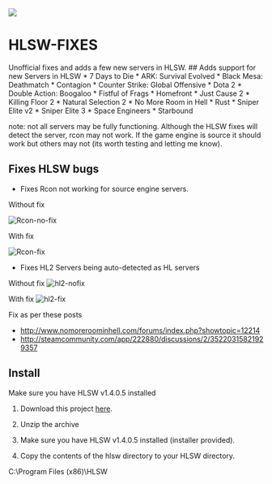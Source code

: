 <img src="http://i.imgur.com/en0nTvp.png">
<h1>HLSW-FIXES</h1>
Unofficial fixes and adds a few new servers in HLSW.
## Adds support for new Servers in HLSW
* 7 Days to Die
* ARK: Survival Evolved
* Black Mesa: Deathmatch
* Contagion
* Counter Strike: Global Offensive
* Dota 2
* Double Action: Boogaloo
* Fistful of Frags
* Homefront
* Just Cause 2
* Killing Floor 2
* Natural Selection 2
* No More Room in Hell
* Rust
* Sniper Elite v2
* Sniper Elite 3
* Space Engineers
* Starbound

note: not all servers may be fully functioning. Although the HLSW fixes will detect the server, rcon may not work. If the game engine is source it should work but others may not (its worth testing and letting me know).

## Fixes HLSW bugs
* Fixes Rcon not working for source engine servers.

Without fix

<img src="http://i.imgur.com/4V0KPsv.png" alt="Rcon-no-fix" />

With fix

<img src="http://i.imgur.com/TxMnSUq.png" alt="Rcon-fix" />

* Fixes HL2 Servers being auto-detected as HL servers

Without fix
 <img src="http://i.imgur.com/dFaZ3MP.png" alt="hl2-nofix" />

With fix
<img src="http://i.imgur.com/IxuHs5q.png" alt="hl2-fix" />


Fix as per these posts
* http://www.nomoreroominhell.com/forums/index.php?showtopic=12214
* http://steamcommunity.com/app/222880/discussions/2/35220315821929357

## Install

Make sure you have HLSW v1.4.0.5 installed

1. Download this project <a href="https://github.com/dgibbs64/hlsw-fixes/archive/master.zip">here</a>.

2. Unzip the archive

3. Make sure you have HLSW v1.4.0.5 installed (installer provided).

4. Copy the contents of the hlsw directory to your HLSW directory. 

C:\Program Files (x86)\HLSW
